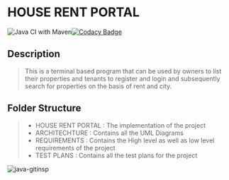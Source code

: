 # HOUSE RENT PORTAL

![Java CI with Maven](https://github.com/99002591/JAVA-MiniProject/workflows/Java%20CI%20with%20Maven/badge.svg?branch=master)[![Codacy Badge](https://app.codacy.com/project/badge/Grade/57705962303c4e56b9b9cecff4af35e1)](https://www.codacy.com?utm_source=github.com&amp;utm_medium=referral&amp;utm_content=99002591/JAVA-MiniProject&amp;utm_campaign=Badge_Grade)

## Description

> This is a terminal based program that can  be used by owners to list their properties and tenants to register and login
> and subsequently search for properties on the basis of rent and city.

## Folder Structure

> - HOUSE RENT PORTAL : The implementation of the project
> - ARCHITECHTURE : Contains all the UML Diagrams
> - REQUIREMENTS :  Contains the High level as well as low level requirements of the project
> - TEST PLANS : Contains all the test plans for the project


![java-gitinsp](https://user-images.githubusercontent.com/71481671/98774422-fbf2c480-2410-11eb-9f79-938346495a82.PNG)
